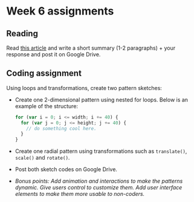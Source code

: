 # Week 6 assignments

## Reading
Read [this article](https://runemadsen.com/blog/on-meta-design-and-algorithmic-design-systems/) and write a short summary (1-2 paragraphs) + your response and post it on Google Drive.

## Coding assignment
Using loops and transformations, create two pattern sketches:
- Create one 2-dimensional pattern using nested for loops. Below is an example of the structure:
  ```js
  for (var i = 0; i <= width; i += 40) {
    for (var j = 0; j <= height; j += 40) {
      // do something cool here.
    }
  }
  ```

- Create one radial pattern using transformations such as `translate()`, `scale()` and `rotate()`.
- Post both sketch codes on Google Drive.
- *Bonus points: Add animation and interactions to make the patterns dynamic. Give users control to customize them. Add user interface elements to make them more usable to non-coders.*
